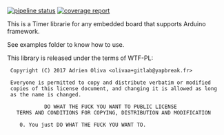 [![pipeline status](https://gitlab.yapbreak.fr/iot/libtimer/badges/master/pipeline.svg)](https://gitlab.yapbreak.fr/iot/libtimer/commits/master)
[![coverage report](https://gitlab.yapbreak.fr/iot/libtimer/badges/master/coverage.svg)](https://gitlab.yapbreak.fr/iot/libtimer/commits/master)

This is a Timer librarie for any embedded board that supports Arduino
framework.

See examples folder to know how to use.

This library is released under the terms of WTF-PL:

```
 Copyright (C) 2017 Adrien Oliva <olivaa+gitlab@yapbreak.fr>

 Everyone is permitted to copy and distribute verbatim or modified
 copies of this license document, and changing it is allowed as long
 as the name is changed.

            DO WHAT THE FUCK YOU WANT TO PUBLIC LICENSE
   TERMS AND CONDITIONS FOR COPYING, DISTRIBUTION AND MODIFICATION

    0. You just DO WHAT THE FUCK YOU WANT TO.
```
